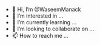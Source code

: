 - 👋 Hi, I’m @WaseemManack
- 👀 I’m interested in ...
- 🌱 I’m currently learning ...
- 💞️ I’m looking to collaborate on ...
- 📫 How to reach me ...

<!---
WaseemManack/WaseemManack is a ✨ special ✨ repository because its `README.md` (this file) appears on your GitHub profile.
You can click the Preview link to take a look at your changes.
--->
